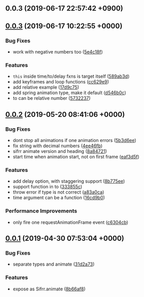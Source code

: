 ## 0.0.3 (2019-06-17 22:57:42 +0900)



## [0.0.3](https://github.com/sifrr/sifrr-animate/compare/v0.0.2...v0.0.3) (2019-06-17 10:22:55 +0000)


### Bug Fixes

* work with negative numbers too ([5e4c18f](https://github.com/sifrr/sifrr-animate/commit/5e4c18f))


### Features

* `this` inside time/to/delay fxns is target itself ([589ab3d](https://github.com/sifrr/sifrr-animate/commit/589ab3d))
* add keyframes and loop functions ([cc629e9](https://github.com/sifrr/sifrr-animate/commit/cc629e9))
* add relative example ([17d9c75](https://github.com/sifrr/sifrr-animate/commit/17d9c75))
* add spring animation type, make it default ([d546b0c](https://github.com/sifrr/sifrr-animate/commit/d546b0c))
* to can be relative number ([5732237](https://github.com/sifrr/sifrr-animate/commit/5732237))



## [0.0.2](https://github.com/sifrr/sifrr-animate/compare/v0.0.1...v0.0.2) (2019-05-20 08:41:06 +0000)


### Bug Fixes

* dont stop all animations if one animation errors ([5b3d6ee](https://github.com/sifrr/sifrr-animate/commit/5b3d6ee))
* fix string with decimal numbers ([4ee46fb](https://github.com/sifrr/sifrr-animate/commit/4ee46fb))
* sifrr animate version and heading ([8a84721](https://github.com/sifrr/sifrr-animate/commit/8a84721))
* start time when animation start, not on first frame ([eaf3d5f](https://github.com/sifrr/sifrr-animate/commit/eaf3d5f))


### Features

* add delay option, with staggering support ([8b775ee](https://github.com/sifrr/sifrr-animate/commit/8b775ee))
* support function in to ([333855c](https://github.com/sifrr/sifrr-animate/commit/333855c))
* throw error if type is not correct ([a83a0ca](https://github.com/sifrr/sifrr-animate/commit/a83a0ca))
* time argument can be a function ([16cd9b0](https://github.com/sifrr/sifrr-animate/commit/16cd9b0))


### Performance Improvements

* only fire one requestAnimationFrame event ([c6304cb](https://github.com/sifrr/sifrr-animate/commit/c6304cb))



## [0.0.1](https://github.com/sifrr/sifrr-animate/compare/31d2a73...v0.0.1) (2019-04-30 07:53:04 +0000)


### Bug Fixes

* separate types and animate ([31d2a73](https://github.com/sifrr/sifrr-animate/commit/31d2a73))


### Features

* expose as Sifrr.animate ([8b66af8](https://github.com/sifrr/sifrr-animate/commit/8b66af8))



